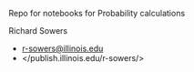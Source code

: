 Repo for notebooks for Probability calculations

Richard Sowers 
* <r-sowers@illinois.edu>
* </publish.illinois.edu/r-sowers/>

